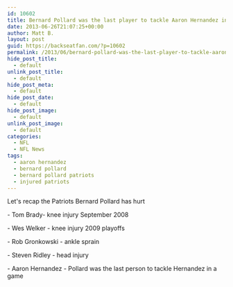 ```yaml
---
id: 10602
title: Bernard Pollard was the last player to tackle Aaron Hernandez in a game
date: 2013-06-26T21:07:25+00:00
author: Matt B.
layout: post
guid: https://backseatfan.com/?p=10602
permalink: /2013/06/bernard-pollard-was-the-last-player-to-tackle-aaron-hernandez-in-a-game/
hide_post_title:
  - default
unlink_post_title:
  - default
hide_post_meta:
  - default
hide_post_date:
  - default
hide_post_image:
  - default
unlink_post_image:
  - default
categories:
  - NFL
  - NFL News
tags:
  - aaron hernandez
  - bernard pollard
  - bernard pollard patriots
  - injured patriots
---
```


<div class="entry">
  <p>
    Let's recap the Patriots Bernard Pollard has hurt
  </p>

  <p>
    - Tom Brady- knee injury September 2008
  </p>

  <p>
    - Wes Welker - knee injury 2009 playoffs
  </p>

  <p>
    - Rob Gronkowski - ankle sprain
  </p>

  <p>
    - Steven Ridley - head injury
  </p>

  <p>
    - Aaron Hernandez - Pollard was the last person to tackle Hernandez in a game
  </p>
</div>

